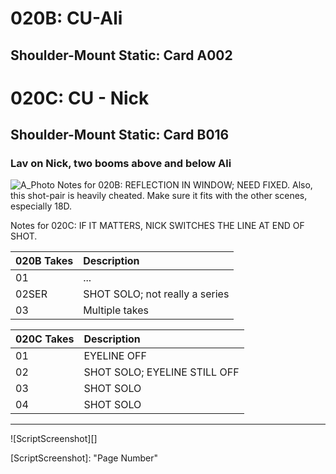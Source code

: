 # 020B: CU-Ali
## Shoulder-Mount Static: Card A002

# 020C: CU - Nick
## Shoulder-Mount Static: Card B016

### Lav on Nick, two booms above and below Ali

![A_Photo][]
Notes for 020B: REFLECTION IN WINDOW; NEED FIXED. Also, this shot-pair is heavily cheated. Make sure it fits with the other scenes, especially 18D.

Notes for 020C: IF IT MATTERS, NICK SWITCHES THE LINE AT END OF SHOT.

| 020B Takes | Description |
|:---|:----|
| 01 | ... |
| 02SER | SHOT SOLO; not really a series |
| 03 | Multiple takes |

| 020C Takes | Description |
|:---|:----|
| 01 | EYELINE OFF |
| 02 | SHOT SOLO; EYELINE STILL OFF |
| 03 | SHOT SOLO |
| 04 | SHOT SOLO |

----

![ScriptScreenshot][]


[A_Photo]:  images/020B020C.JPG

[ScriptScreenshot]: "Page Number"